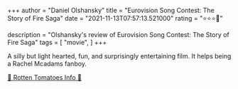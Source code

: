 +++
author = "Daniel Olshansky"
title = "Eurovision Song Contest: The Story of Fire Saga"
date = "2021-11-13T07:57:13.521000"
rating = "⭐⭐⭐🌟"

description = "Olshansky's review of Eurovision Song Contest: The Story of Fire Saga"
tags = [
    "movie",
]
+++


A silly but light hearted, fun, and surprisingly entertaining film. It helps being a Rachel Mcadams fanboy.

[🍅 Rotten Tomatoes Info 🍅](https://www.rottentomatoes.com//m/eurovision_song_contest_the_story_of_fire_saga)